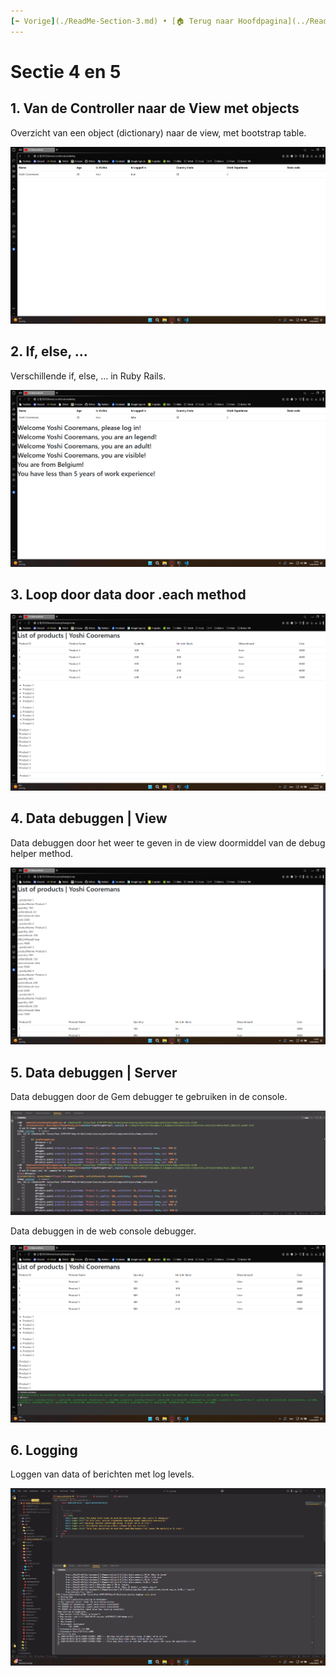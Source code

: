 ```yaml
---
[⬅️ Vorige](./ReadMe-Section-3.md) • [🏠 Terug naar Hoofdpagina](../ReadMe.md) • [Volgende ➡️](./ReadMe-Section-7-8-9.md)
---
```


# Sectie 4 en 5

## 1. Van de Controller naar de View met objects

Overzicht van een object (dictionary) naar de view, met bootstrap table.

![](../images/hello-world-5.png)

## 2. If, else, ...

Verschillende if, else, ... in Ruby Rails.

![](../images/hello-world-6.png)

## 3. Loop door data door .each method

![](../images/hello-world-7.png)

## 4. Data debuggen | View

Data debuggen door het weer te geven in de view doormiddel van de debug helper method.

![](../images/hello-world-8.png)

## 5. Data debuggen | Server

Data debuggen door de Gem debugger te gebruiken in de console.

![](../images/hello-world-9.png)

Data debuggen in de web console debugger.

![](../images/hello-world-10.png)

## 6. Logging

Loggen van data of berichten met log levels.

![](../images/logging-1.png)
